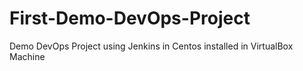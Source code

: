 # First-Demo-DevOps-Project
Demo DevOps Project using Jenkins in Centos installed in VirtualBox Machine
